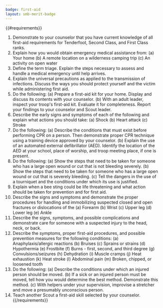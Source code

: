 ```yaml
---
badge: first-aid
layout: smb-merit-badge
---
```


{{#requirements}}
1. Demonstrate to your counselor that you have current knowledge of all first-aid requirements for Tenderfoot, Second Class, and First Class ranks.
2. Explain how you would obtain emergency medical assistance from:
    (a) Your home
    (b) A remote location on a wilderness camping trip
    (c) An activity on open water
3. Define the term triage. Explain the steps necessary to assess and handle a medical emergency until help arrives.
4. Explain the universal precautions as applied to the transmission of infections. Discuss the ways you should protect yourself and the victim while administering first aid.
5. Do the following:
    (a) Prepare a first-aid kit for your home. Display and discuss its contents with your counselor.
    (b) With an adult leader, inspect your troop's first-aid kit. Evaluate it for completeness. Report your findings to your counselor and Scout leader.
6. Describe the early signs and symptoms of each of the following and explain what actions you should take:
    (a) Shock
    (b) Heart attack
    (c) Stroke
7. Do the following:
    (a) Describe the conditions that must exist before performing CPR on a person. Then demonstrate proper CPR technique using a training device approved by your counselor.
    (b) Explain the use of an automated external defibrillator (AED). Identify the location of the AED at your school, place of worship, and troop meeting place, if one is present.
8. Do the following:
    (a) Show the steps that need to be taken for someone who has a large open wound or cut that is not bleeding severely.
    (b) Show the steps that need to be taken for someone who has a large open wound or cut that is severely bleeding.
    (c) Tell the dangers in the use of a tourniquet and the conditions under which its use is justified.
9. Explain when a bee sting could be life threatening and what action should be taken for prevention and for first aid.
10. Describe the signs and symptoms and demonstrate the proper procedures for handling and immobilizing suspected closed and open fractures or dislocations of the
    (a) Forearm
    (b) Wrist
    (c) Upper leg
    (d) Lower leg
    (e) Ankle
11. Describe the signs, symptoms, and possible complications and demonstrate care for someone with a suspected injury to the head, neck, or back.
12. Describe the symptoms, proper first-aid procedures, and possible prevention measures for the following conditions:
    (a) Anaphylaxis/allergic reactions
    (b) Bruises
    (c) Sprains or strains
    (d) Hypothermia
    (e) Frostbite
    (f) Burns - first, second, and third degree
    (g) Convulsions/seizures
    (h) Dehydration
    (i) Muscle cramps
    (j) Heat exhaustion
    (k) Heat stroke
    (l) Abdominal pain
    (m) Broken, chipped, or loosened tooth
13. Do the following:
    (a) Describe the conditions under which an injured person should be moved.
    (b) If a sick or an injured person must be moved, tell how you would determine the best method. Demonstrate this method.
    (c) With helpers under your supervision, improvise a stretcher and move a presumably unconscious person.
14. Teach another Scout a first-aid skill selected by your counselor.
{{/requirements}}
